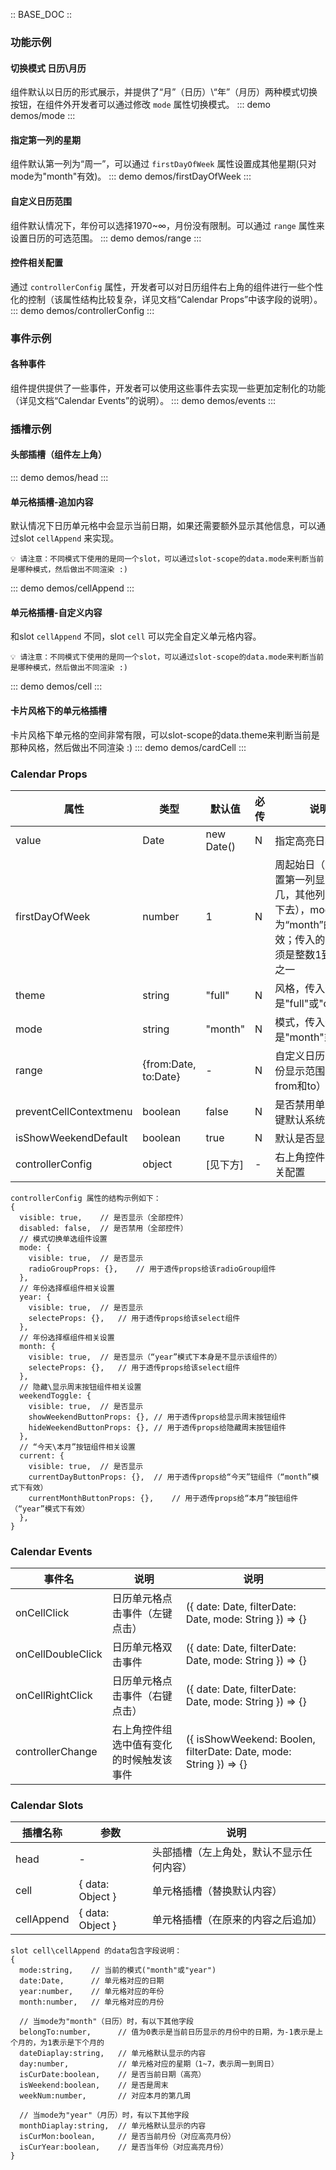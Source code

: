 :: BASE_DOC ::

### 功能示例

#### 切换模式 日历\月历
组件默认以日历的形式展示，并提供了“月”（日历）\“年”（月历）两种模式切换按钮，在组件外开发者可以通过修改 `mode` 属性切换模式。
::: demo demos/mode
:::

#### 指定第一列的星期
组件默认第一列为“周一”，可以通过 `firstDayOfWeek` 属性设置成其他星期(只对mode为"month"有效)。
::: demo demos/firstDayOfWeek
:::

#### 自定义日历范围
组件默认情况下，年份可以选择1970~∞，月份没有限制。可以通过 `range` 属性来设置日历的可选范围。
::: demo demos/range
:::

#### 控件相关配置
通过 `controllerConfig` 属性，开发者可以对日历组件右上角的组件进行一些个性化的控制（该属性结构比较复杂，详见文档“Calendar Props”中该字段的说明）。
::: demo demos/controllerConfig
:::


### 事件示例

#### 各种事件
组件提供提供了一些事件，开发者可以使用这些事件去实现一些更加定制化的功能（详见文档“Calendar Events”的说明）。
::: demo demos/events
:::

### 插槽示例

####  头部插槽（组件左上角）
::: demo demos/head
:::

#### 单元格插槽-追加内容
默认情况下日历单元格中会显示当前日期，如果还需要额外显示其他信息，可以通过slot `cellAppend` 来实现。
``` 
💡 请注意：不同模式下使用的是同一个slot，可以通过slot-scope的data.mode来判断当前是哪种模式，然后做出不同渲染 :)
```
::: demo demos/cellAppend
:::

#### 单元格插槽-自定义内容
和slot `cellAppend` 不同，slot `cell` 可以完全自定义单元格内容。
``` 
💡 请注意：不同模式下使用的是同一个slot，可以通过slot-scope的data.mode来判断当前是哪种模式，然后做出不同渲染 :)
```
::: demo demos/cell
:::

#### 卡片风格下的单元格插槽
卡片风格下单元格的空间非常有限，可以slot-scope的data.theme来判断当前是那种风格，然后做出不同渲染 :)
::: demo demos/cardCell
:::

### Calendar Props
| 属性 | 类型 | 默认值 | 必传 | 说明 |
|-----|-----|-----|-----|-----|
|value|Date|new Date()|N|指定高亮日期|
|firstDayOfWeek|number|1|N|周起始日（可以设置第一列显示周几，其他列就顺延下去），mode为“month”的时候有效；传入的值得必须是整数1到7其中之一|
|theme|string|"full"|N|风格，传入值必须是"full"或"card"|
|mode|string|"month"|N|模式，传入值必须是"month"或"year"|
|range|{from:Date, to:Date}|-|N|自定义日历的年月份显示范围（包含from和to）|
|preventCellContextmenu|boolean|false|N|是否禁用单元格右键默认系统菜单|
|isShowWeekendDefault|boolean|true|N|默认是否显示周末|
|controllerConfig|object|[见下方]|-|右上角控件组的相关配置|

```
controllerConfig 属性的结构示例如下：
{
  visible: true,	// 是否显示（全部控件）
  disabled: false,	// 是否禁用（全部控件）
  // 模式切换单选组件设置
  mode: {
    visible: true,	// 是否显示
    radioGroupProps: {},	// 用于透传props给该radioGroup组件
  },
  // 年份选择框组件相关设置
  year: {
    visible: true,	// 是否显示
    selecteProps: {},	// 用于透传props给该select组件
  },
  // 年份选择框组件相关设置
  month: {
    visible: true,	// 是否显示（“year”模式下本身是不显示该组件的）
    selecteProps: {},	// 用于透传props给该select组件
  },
  // 隐藏\显示周末按钮组件相关设置
  weekendToggle: {
    visible: true,	// 是否显示
    showWeekendButtonProps: {},	// 用于透传props给显示周末按钮组件
    hideWeekendButtonProps: {},	// 用于透传props给隐藏周末按钮组件
  },
  // “今天\本月”按钮组件相关设置
  current: {
    visible: true,	// 是否显示
    currentDayButtonProps: {},	// 用于透传props给“今天”钮组件（“month”模式下有效）
    currentMonthButtonProps: {},	// 用于透传props给“本月”按钮组件（“year”模式下有效）
  },
}
```


### Calendar Events
| 事件名 | 说明 | 说明 |
|-----|-----|-----|
|onCellClick|日历单元格点击事件（左键点击）|({ date: Date, filterDate: Date, mode: String }) => {}|
|onCellDoubleClick|日历单元格双击事件|({ date: Date, filterDate: Date, mode: String }) => {}|
|onCellRightClick|日历单元格点击事件（右键点击）|({ date: Date, filterDate: Date, mode: String }) => {}|
|controllerChange|右上角控件组选中值有变化的时候触发该事件|({ isShowWeekend: Boolen, filterDate: Date, mode: String }) => {}|

### Calendar Slots
| 插槽名称 | 参数 | 说明 |
|-----|-----|-----|
|head| - |头部插槽（左上角处，默认不显示任何内容）|
|cell| { data: Object } |单元格插槽（替换默认内容）|
|cellAppend| { data: Object } |单元格插槽（在原来的内容之后追加）|
```
slot cell\cellAppend 的data包含字段说明：
{
  mode:string,    // 当前的模式("month"或"year")
  date:Date,      // 单元格对应的日期
  year:number,    // 单元格对应的年份
  month:number,   // 单元格对应的月份

  // 当mode为"month"（日历）时，有以下其他字段
  belongTo:number,      // 值为0表示是当前日历显示的月份中的日期，为-1表示是上个月的，为1表示是下个月的
  dateDiaplay:string,   // 单元格默认显示的内容
  day:number,           // 单元格对应的星期（1~7，表示周一到周日）
  isCurDate:boolean,    // 是否当前日期（高亮）
  isWeekend:boolean,    // 是否是周末
  weekNum:number,       // 对应本月的第几周
  
  // 当mode为"year"（月历）时，有以下其他字段
  monthDiaplay:string,  // 单元格默认显示的内容
  isCurMon:boolean,     // 是否当前月份（对应高亮月份）
  isCurYear:boolean,    // 是否当年份（对应高亮月份）
}
```